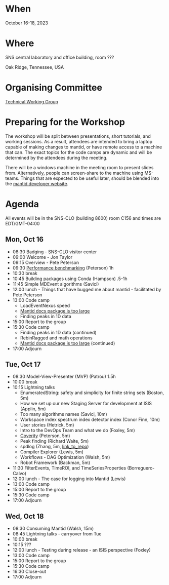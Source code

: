 When
====
October 16-18, 2023

Where
====
SNS central laboratory and office building, room ???

Oak Ridge, Tennessee, USA

Organising Committee
====================
[Technical Working Group](https://github.com/mantidproject/governance/tree/main/technical-working-group)

Preparing for the Workshop
==========================
The workshop will be split between presentations, short tutorials, and working sessions.
As a result, attendees are intended to bring a laptop capable of making changes to mantid, or have remote access to a machine that can.
The exact topics for the code camps are dynamic and will be determined by the attendees during the meeting.

There will be a windows machine in the meeting room to present slides from.
Alternatively, people can screen-share to the machine using MS-teams.
Things that are expected to be useful later, should be blended into the [mantid developer website](https://developer.mantidproject.org/).

Agenda
======
All events will be in the SNS-CLO (building 8600) room C156 and times are EDT/GMT-04:00

Mon, Oct 16
-----------
* 08:30 Badging - SNS-CLO visitor center
* 09:00 Welcome - Jon Taylor
* 09:15 Overview - Pete Peterson
* 09:30 [Performance benchmarking](https://github.com/mantidproject/workshops/blob/main/developer/2023-10/presentations/Peterson_profiling.pptx) (Peterson) 1h
* 10:30 break
* 10:45 Building packages using Conda (Hampson) .5-1h
* 11:45 Simple MDEvent algorithms (Savici)
* 12:00 lunch - Things that have bugged me about mantid - facilitated by Pete Peterson
* 13:00 Code camp
  * LoadEventNexus speed
  * [Mantid docs package is too large](https://github.com/mantidproject/workshops/blob/main/developer/2023-10/codecamp/docs_too_big_notes.md)
  * Finding peaks in 1D data
* 15:00 Report to the group
* 15:30 Code camp
  * Finding peaks in 1D data (continued)
  * RebinRagged and math operations
  * [Mantid docs package is too large](https://github.com/mantidproject/workshops/blob/main/developer/2023-10/codecamp/docs_too_big_notes.md) (continued)
* 17:00 Adjourn

Tue, Oct 17
-----------
* 08:30 Model-View-Presenter (MVP) (Patrou) 1.5h
* 10:00 break
* 10:15 Lightning talks
  * EnumeratedString: safety and simplicity for finite string sets (Boston, 5m)
  * How we set up our new Staging Server for development at ISIS (Applin, 5m)
  * Too many algorithms names (Savici, 10m)
  * Workspace index spectrum index detector index (Conor Finn, 10m)
  * User stories (Hetrick, 5m)
  * Intro to the DevOps Team and what we do (Foxley, 5m)
  * [Coverity](https://github.com/mantidproject/workshops/blob/main/developer/2023-10/presentations/Peterson_static_analysis.md) (Peterson, 5m)
  * Peak finding (Richard Waite, 5m)
  * spdlog (Zhang, 5m, [link_to_repo](https://github.com/KedoKudo/spdlog_tutorial/blob/main/spdlog_tutorial.ipynb))
  * Compiler Explorer (Lewis, 5m)
  * Workflows - DAG Optimization (Walsh, 5m)
  * Robot Framework (Backman, 5m)
* 11:30 FilterEvents, TimeROI, and TimeSeriesProperties (Borreguero-Calvo)
* 12:00 lunch - The case for logging into Mantid (Lewis)
* 13:00 Code camp
* 15:00 Report to the group
* 15:30 Code camp
* 17:00 Adjourn

Wed, Oct 18
-----------
* 08:30 Consuming Mantid (Walsh, 15m)
* 08:45 Lightning talks - carryover from Tue
* 10:00 break
* 10:15 ???
* 12:00 lunch - Testing during release - an ISIS perspective (Foxley)
* 13:00 Code camp
* 15:00 Report to the group
* 15:30 Code camp
* 16:30 Close-out
* 17:00 Adjourn
